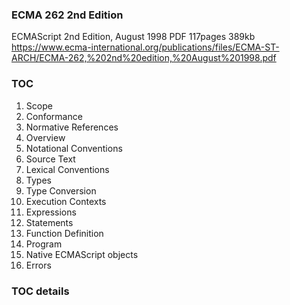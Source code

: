 ### ECMA 262 2nd Edition
ECMAScript 2nd Edition, August 1998
PDF 117pages 389kb
https://www.ecma-international.org/publications/files/ECMA-ST-ARCH/ECMA-262,%202nd%20edition,%20August%201998.pdf

### TOC
1. Scope
2. Conformance
3. Normative References
4. Overview
5. Notational Conventions
6. Source Text
7. Lexical Conventions
8. Types
9. Type Conversion
10. Execution Contexts
11. Expressions
12. Statements
13. Function Definition
14. Program
15. Native ECMAScript objects
16. Errors

### TOC details